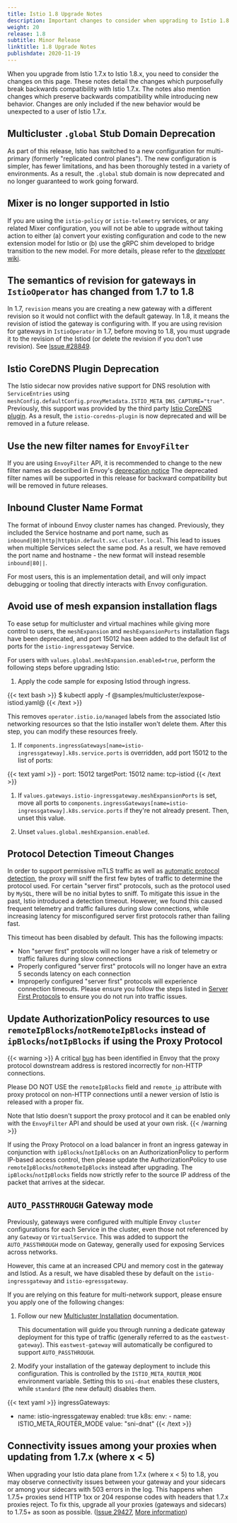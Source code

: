 ```yaml
---
title: Istio 1.8 Upgrade Notes
description: Important changes to consider when upgrading to Istio 1.8.
weight: 20
release: 1.8
subtitle: Minor Release
linktitle: 1.8 Upgrade Notes
publishdate: 2020-11-19
---
```


When you upgrade from Istio 1.7.x to Istio 1.8.x, you need to consider the changes on this page.
These notes detail the changes which purposefully break backwards compatibility with Istio 1.7.x.
The notes also mention changes which preserve backwards compatibility while introducing new behavior.
Changes are only included if the new behavior would be unexpected to a user of Istio 1.7.x.

## Multicluster `.global` Stub Domain Deprecation

As part of this release, Istio has switched to a new configuration for
multi-primary (formerly "replicated control planes"). The new
configuration is simpler, has fewer limitations, and has been thoroughly
tested in a variety of environments. As a result, the `.global` stub
domain is now deprecated and no longer guaranteed to work going forward.

## Mixer is no longer supported in Istio

If you are using the `istio-policy` or `istio-telemetry` services, or any
related Mixer configuration, you will not be able to upgrade without taking
action to either (a) convert your existing configuration and code to the new
extension model for Istio or (b) use the gRPC shim developed to bridge
transition to the new model. For more details, please refer to the [developer wiki](https://github.com/istio/istio/wiki/Enabling-Envoy-Authorization-Service-and-gRPC-Access-Log-Service-With-Mixer).

## The semantics of revision for gateways in `IstioOperator` has changed from 1.7 to 1.8

In 1.7, `revision` means you are creating a new gateway with a different revision so it would
not conflict with the default gateway. In 1.8, it means the revision of istiod the gateway
is configuring with. If you are using revision for gateways in `IstioOperator` in 1.7,
before moving to 1.8, you must upgrade it to the revision of the Istiod (or delete
the revision if you don’t use revision). See [Issue #28849](https://github.com/istio/istio/issues/28849).

## Istio CoreDNS Plugin Deprecation

The Istio sidecar now provides native support for DNS resolution with `ServiceEntries` using
`meshConfig.defaultConfig.proxyMetadata.ISTIO_META_DNS_CAPTURE="true"`. Previously, this support
was provided by the third party [Istio CoreDNS plugin](https://github.com/istio-ecosystem/istio-coredns-plugin).
As a result, the `istio-coredns-plugin` is now deprecated and will be removed in a future release.

## Use the new filter names for `EnvoyFilter`

If you are using `EnvoyFilter` API, it is recommended to change to the new filter names as described in Envoy's [deprecation notice](https://www.envoyproxy.io/docs/envoy/latest/version_history/v1.14.0#deprecated)
The deprecated filter names will be supported in this release for backward compatibility but will be removed in future releases.

## Inbound Cluster Name Format

The format of inbound Envoy cluster names has changed. Previously, they included the Service hostname
and port name, such as `inbound|80|http|httpbin.default.svc.cluster.local`. This lead to issues when multiple
Services select the same pod. As a result, we have removed the port name and hostname - the new format will
instead resemble `inbound|80||`.

For most users, this is an implementation detail, and will only impact debugging or tooling that directly
interacts with Envoy configuration.

## Avoid use of mesh expansion installation flags

To ease setup for multicluster and virtual machines while giving more control to users, the `meshExpansion` and `meshExpansionPorts` installation flags have been deprecated, and port 15012 has been added to the default list of ports for the `istio-ingressgateway` Service.

For users with `values.global.meshExpansion.enabled=true`, perform the following steps before upgrading Istio:

1. Apply the code sample for exposing Istiod through ingress.

{{< text bash >}}
$ kubectl apply -f @samples/multicluster/expose-istiod.yaml@
{{< /text >}}

   This removes `operator.istio.io/managed` labels from the associated Istio networking resources so that the Istio installer won't delete them. After this step, you can modify these resources freely.

1. If `components.ingressGateways[name=istio-ingressgateway].k8s.service.ports` is overridden, add port 15012 to the list of ports:

{{< text yaml >}}
    - port: 15012
        targetPort: 15012
        name: tcp-istiod
{{< /text >}}

1. If `values.gateways.istio-ingressgateway.meshExpansionPorts` is set, move all ports to `components.ingressGateways[name=istio-ingressgateway].k8s.service.ports` if they're not already present. Then, unset this value.

1. Unset `values.global.meshExpansion.enabled`.

## Protocol Detection Timeout Changes

In order to support permissive mTLS traffic as well as [automatic protocol detection](/docs/ops/configuration/traffic-management/protocol-selection/#automatic-protocol-selection),
the proxy will sniff the first few bytes of traffic to determine the protocol used. For certain "server first" protocols, such
as the protocol used by `MySQL`, there will be no initial bytes to sniff. To mitigate this issue in the past, Istio introduced
a detection timeout. However, we found this caused frequent telemetry and traffic failures during slow connections, while increasing latency
for misconfigured server first protocols rather than failing fast.

This timeout has been disabled by default. This has the following impacts:

- Non "server first" protocols will no longer have a risk of telemetry or traffic failures during slow connections
- Properly configured "server first" protocols will no longer have an extra 5 seconds latency on each connection
- Improperly configured "server first" protocols will experience connection timeouts. Please ensure you follow the steps listed in [Server First Protocols](/docs/ops/configuration/traffic-management/protocol-selection/#server-first-protocols)
  to ensure you do not run into traffic issues.

## Update AuthorizationPolicy resources to use `remoteIpBlocks`/`notRemoteIpBlocks` instead of `ipBlocks`/`notIpBlocks` if using the Proxy Protocol

{{< warning >}}
A critical [bug](https://groups.google.com/g/envoy-security-announce/c/aqtBt5VUor0) has been identified in Envoy that the proxy protocol downstream address is restored incorrectly for non-HTTP connections.

Please DO NOT USE the `remoteIpBlocks` field and `remote_ip` attribute with proxy protocol on non-HTTP connections until a newer version of Istio is released with a proper fix.

Note that Istio doesn't support the proxy protocol and it can be enabled only with the `EnvoyFilter` API and should be used at your own risk.
{{< /warning >}}

If using the Proxy Protocol on a load balancer in front an ingress gateway in conjunction with `ipBlocks`/`notIpBlocks` on an AuthorizationPolicy to perform IP-based access control, then please update the AuthorizationPolicy to use `remoteIpBlocks`/`notRemoteIpBlocks` instead after upgrading. The `ipBlocks`/`notIpBlocks` fields now strictly refer to the source IP address of the packet that arrives at the sidecar.

## `AUTO_PASSTHROUGH` Gateway mode

Previously, gateways were configured with multiple Envoy `cluster` configurations for each Service in the cluster, even those
not referenced by any `Gateway` or `VirtualService`. This was added to support the `AUTO_PASSTHROUGH` mode on Gateway, generally used for exposing Services across networks.

However, this came at an increased CPU and memory cost in the gateway and Istiod. As a result, we have disabled these by default
on the `istio-ingressgateway` and `istio-egressgateway`.

If you are relying on this feature for multi-network support, please ensure you apply one of the following changes:

1. Follow our new [Multicluster Installation](/docs/setup/install/multicluster/) documentation.

   This documentation will guide you through running a dedicate gateway deployment for this type of traffic (generally referred to as the `eastwest-gateway`).
   This `eastwest-gateway` will automatically be configured to support `AUTO_PASSTHROUGH`.

1. Modify your installation of the gateway deployment to include this configuration. This is controlled by the `ISTIO_META_ROUTER_MODE` environment variable. Setting this to `sni-dnat` enables these clusters, while `standard` (the new default) disables them.

{{< text yaml >}}
ingressGateways:
- name: istio-ingressgateway
    enabled: true
    k8s:
    env:
        - name: ISTIO_META_ROUTER_MODE
          value: "sni-dnat"
{{< /text >}}

## Connectivity issues among your proxies when updating from 1.7.x (where x < 5)

When upgrading your Istio data plane from 1.7.x (where x < 5) to 1.8, you may observe connectivity issues between your gateway and your sidecars or among your sidecars with 503 errors in the log. This happens when 1.7.5+ proxies send HTTP 1xx or 204 response codes with headers that 1.7.x proxies reject. To fix this, upgrade all your proxies (gateways and sidecars) to 1.7.5+ as soon as possible. ([Issue 29427](https://github.com/istio/istio/issues/29427), [More information](https://github.com/istio/istio/pull/28450))
